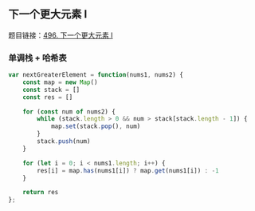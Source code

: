 ## 下一个更大元素 I

题目链接：[496. 下一个更大元素 I](https://leetcode-cn.com/problems/next-greater-element-i/)

### 单调栈 + 哈希表

```js
var nextGreaterElement = function(nums1, nums2) {
    const map = new Map()
    const stack = []
    const res = []

    for (const num of nums2) {
        while (stack.length > 0 && num > stack[stack.length - 1]) {
            map.set(stack.pop(), num)
        }
        stack.push(num)
    }

    for (let i = 0; i < nums1.length; i++) {
        res[i] = map.has(nums1[i]) ? map.get(nums1[i]) : -1
    }

    return res
};
```
